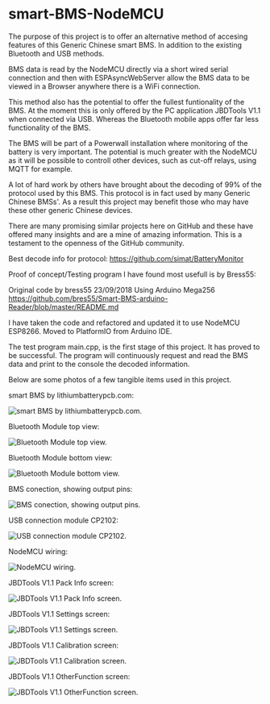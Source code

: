 # smart-BMS-NodeMCU
The purpose of this project is to offer an alternative method of accesing features of this Generic Chinese smart BMS. In addition to the existing Bluetooth and USB methods.

BMS data is read by the NodeMCU directly via a short wired serial connection and then with ESPAsyncWebServer allow the BMS data to be viewed in a Browser anywhere there is a WiFi connection.

This method also has the potential to offer the fullest funtionality of the BMS. At the moment this is only offered by the PC application JBDTools V1.1 when connected via USB. Whereas the Bluetooth mobile apps offer far less functionality of the BMS.

The BMS will be part of a Powerwall installation where monitoring of the battery is very important. The potential is much greater with the NodeMCU as it will be possible to controll other devices, such as cut-off relays, using MQTT for example.

A lot of hard work by others have brought about the decoding of 99% of the protocol used by this BMS. This protocol is in fact used by many Generic Chinese BMSs'. As a result this project may benefit those who may have these other generic Chinese devices. 

There are many promising similar projects here on GitHub and these have offered many insights and are a mine of amazing information. This is a testament to the openness of the GitHub community.

Best decode info for protocol:
https://github.com/simat/BatteryMonitor

Proof of concept/Testing program I have found most usefull is by Bress55:


Original code by bress55
23/09/2018
Using Arduino Mega256
https://github.com/bres55/Smart-BMS-arduino-Reader/blob/master/README.md


I have taken the code and refactored and updated it to use NodeMCU ESP8266.
Moved to PlatformIO from Arduino IDE.

The test program main.cpp, is the first stage of this project. It has proved to be successful.
The program will continuously request and read the BMS data and print to the console the decoded information.

Below are some photos of a few tangible items used in this project.



smart BMS by lithiumbatterypcb.com:

![smart BMS by lithiumbatterypcb.com.](/images/BMS.jpg)

Bluetooth Module top view:

![Bluetooth Module top view.](/images/BluetoothModuleTOP.jpg)

Bluetooth Module bottom view:

![Bluetooth Module bottom view.](/images/BluetoothModuleBOTTOM.jpg)

BMS conection, showing output pins:

![BMS conection, showing output pins.](/images/BMSPinOuts.jpg)

USB connection module CP2102:

![USB connection module CP2102.](/images/USBtoTTLModule.jpg)

NodeMCU wiring:

![NodeMCU wiring.](/images/NodeMCU.jpg)



JBDTools V1.1 Pack Info screen:



![JBDTools V1.1 Pack Info screen.](/images/PackInfo.png)



JBDTools V1.1 Settings screen:



![JBDTools V1.1 Settings screen.](/images/Settings.png)



JBDTools V1.1 Calibration screen:



![JBDTools V1.1 Calibration screen.](/images/Calibration.png)



JBDTools V1.1 OtherFunction screen:



![JBDTools V1.1 OtherFunction screen.](/images/OtherFunction.png)

